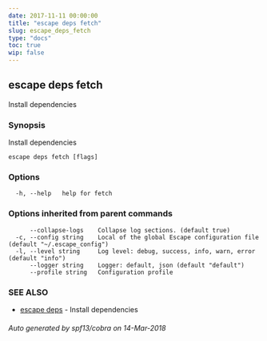 ```yaml
---
date: 2017-11-11 00:00:00
title: "escape deps fetch"
slug: escape_deps_fetch
type: "docs"
toc: true
wip: false
---
```

## escape deps fetch

Install dependencies

### Synopsis


Install dependencies

```
escape deps fetch [flags]
```

### Options

```
  -h, --help   help for fetch
```

### Options inherited from parent commands

```
      --collapse-logs    Collapse log sections. (default true)
  -c, --config string    Local of the global Escape configuration file (default "~/.escape_config")
  -l, --level string     Log level: debug, success, info, warn, error (default "info")
      --logger string    Logger: default, json (default "default")
      --profile string   Configuration profile
```

### SEE ALSO
* [escape deps](../escape_deps/)	 - Install dependencies

###### Auto generated by spf13/cobra on 14-Mar-2018
